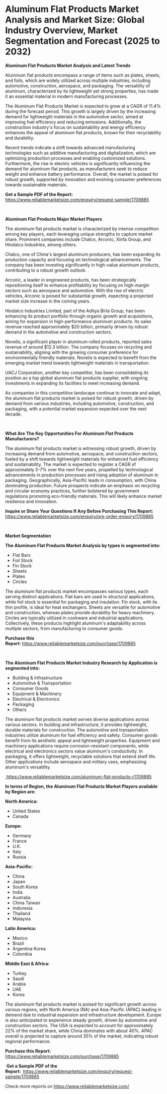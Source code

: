 <p><h1>Aluminum Flat Products Market Analysis and Market Size: Global Industry Overview, Market Segmentation and Forecast (2025 to 2032)</h1></p><p><strong>Aluminum Flat Products Market Analysis and Latest Trends</strong></p>
<p><p>Aluminum flat products encompass a range of items such as plates, sheets, and foils, which are widely utilized across multiple industries, including automotive, construction, aerospace, and packaging. The versatility of aluminum, characterized by its lightweight yet strong properties, has made it an essential material in modern manufacturing processes.</p><p>The Aluminum Flat Products Market is expected to grow at a CAGR of 11.4% during the forecast period. This growth is largely driven by the increasing demand for lightweight materials in the automotive sector, aimed at improving fuel efficiency and reducing emissions. Additionally, the construction industry's focus on sustainability and energy efficiency enhances the appeal of aluminum flat products, known for their recyclability and durability.</p><p>Recent trends indicate a shift towards advanced manufacturing technologies such as additive manufacturing and digitalization, which are optimizing production processes and enabling customized solutions. Furthermore, the rise in electric vehicles is significantly influencing the demand for aluminum flat products, as manufacturers seek to reduce weight and enhance battery performance. Overall, the market is poised for robust growth, supported by innovation and evolving consumer preferences towards sustainable materials.</p></p>
<p><strong>Get a Sample PDF of the Report:&nbsp;</strong> <a href="https://www.reliablemarketsize.com/enquiry/request-sample/1709885?utm_campaign=1872&utm_medium=2&utm_source=Github&utm_content=ia&utm_term=15022025&utm_id=aluminum-flat-products">https://www.reliablemarketsize.com/enquiry/request-sample/1709885</a></p>
<p>&nbsp;</p>
<p><strong>Aluminum Flat Products Major Market Players</strong></p>
<p><p>The aluminum flat products market is characterized by intense competition among key players, each leveraging unique strengths to capture market share. Prominent companies include Chalco, Arconic, Xinfa Group, and Hindalco Industries, among others.</p><p>Chalco, one of China's largest aluminum producers, has been expanding its production capacity and focusing on technological advancements. The company has been investing significantly in high-value aluminum products, contributing to a robust growth outlook.</p><p>Arconic, a leader in engineered products, has been strategically repositioning itself to enhance profitability by focusing on high-margin sectors such as aerospace and automotive. With the rise of electric vehicles, Arconic is poised for substantial growth, expecting a projected market size increase in the coming years.</p><p>Hindalco Industries Limited, part of the Aditya Birla Group, has been enhancing its product portfolio through organic growth and acquisitions, aiming for expansion in high-performance aluminum products. Its sales revenue reached approximately $20 billion, primarily driven by robust demand in the automotive and construction sectors.</p><p>Novelis, a significant player in aluminum rolled products, reported sales revenue of around $12.3 billion. The company focuses on recycling and sustainability, aligning with the growing consumer preference for environmentally friendly materials. Novelis is expected to benefit from the emerging market trend towards lightweight materials in transportation.</p><p>UACJ Corporation, another key competitor, has been consolidating its position as a top global aluminum flat products supplier, with ongoing investments in expanding its facilities to meet increasing demand. </p><p>As companies in this competitive landscape continue to innovate and adapt, the aluminum flat products market is poised for robust growth, driven by demand from various industries, including automotive, construction, and packaging, with a potential market expansion expected over the next decade.</p></p>
<p>&nbsp;</p>
<p><strong>What Are The Key Opportunities For Aluminum Flat Products Manufacturers?</strong></p>
<p><p>The aluminum flat products market is witnessing robust growth, driven by increasing demand from automotive, aerospace, and construction sectors, fueled by a shift towards lightweight materials for enhanced fuel efficiency and sustainability. The market is expected to register a CAGR of approximately 5-7% over the next five years, propelled by technological advancements in production processes and rising adoption of aluminum in packaging. Geographically, Asia-Pacific leads in consumption, with China dominating production. Future prospects indicate an emphasis on recycling and circular economy practices, further bolstered by government regulations promoting eco-friendly materials. This will likely enhance market resilience and innovation.</p></p>
<p><strong>Inquire or Share Your Questions If Any Before Purchasing This Report:</strong> <a href="https://www.reliablemarketsize.com/enquiry/pre-order-enquiry/1709885?utm_campaign=1872&utm_medium=2&utm_source=Github&utm_content=ia&utm_term=15022025&utm_id=aluminum-flat-products">https://www.reliablemarketsize.com/enquiry/pre-order-enquiry/1709885</a></p>
<p>&nbsp;</p>
<p><strong>Market Segmentation</strong></p>
<p><strong>The Aluminum Flat Products Market Analysis by types is segmented into:</strong></p>
<p><ul><li>Flat Bars</li><li>Foil Stock</li><li>Fin Stock</li><li>Sheets</li><li>Plates</li><li>Circles</li></ul></p>
<p><p>The aluminum flat products market encompasses various types, each serving distinct applications. Flat bars are used in structural applications, while foil stock is essential for packaging and insulation. Fin stock, with its thin profile, is ideal for heat exchangers. Sheets are versatile for automotive and construction, whereas plates provide durability for heavy machinery. Circles are typically utilized in cookware and industrial applications. Collectively, these products highlight aluminum's adaptability across multiple sectors, from manufacturing to consumer goods.</p></p>
<p><strong>Purchase this Report:&nbsp;</strong><a href="https://www.reliablemarketsize.com/purchase/1709885?utm_campaign=1872&utm_medium=2&utm_source=Github&utm_content=ia&utm_term=15022025&utm_id=aluminum-flat-products">https://www.reliablemarketsize.com/purchase/1709885</a></p>
<p>&nbsp;</p>
<p><strong>The Aluminum Flat Products Market Industry Research by Application is segmented into:</strong></p>
<p><ul><li>Building & Infrastructure</li><li>Automotive & Transportation</li><li>Consumer Goods</li><li>Equipment & Machinery</li><li>Electrical & Electronics</li><li>Packaging</li><li>Others</li></ul></p>
<p><p>The aluminum flat products market serves diverse applications across various sectors. In building and infrastructure, it provides lightweight, durable materials for construction. The automotive and transportation industries utilize aluminum for fuel efficiency and safety. Consumer goods benefit from its aesthetic appeal and lightweight properties. Equipment and machinery applications require corrosion-resistant components, while electrical and electronics sectors value aluminum's conductivity. In packaging, it offers lightweight, recyclable solutions that extend shelf life. Other applications include aerospace and military uses, emphasizing aluminum's versatility.</p></p>
<p><a href="https://www.reliablemarketsize.com/aluminum-flat-products-r1709885?utm_campaign=1872&utm_medium=2&utm_source=Github&utm_content=ia&utm_term=15022025&utm_id=aluminum-flat-products">&nbsp;https://www.reliablemarketsize.com/aluminum-flat-products-r1709885</a></p>
<p><strong>In terms of Region, the Aluminum Flat Products Market Players available by Region are:</strong></p>
<p>
    <p> <strong> North America: </strong>
        <ul>
            <li>United States</li>
            <li>Canada</li>
        </ul>
        </p> 
    <p> <strong> Europe: </strong>
        <ul>
            <li>Germany</li>
            <li>France</li>
            <li>U.K.</li>
            <li>Italy</li>
            <li>Russia</li>
        </ul>
        </p> 
    <p> <strong> Asia-Pacific: </strong>
        <ul>
            <li>China</li>
            <li>Japan</li>
            <li>South Korea</li>
            <li>India</li>
            <li>Australia</li>
            <li>China Taiwan</li>
            <li>Indonesia</li>
            <li>Thailand</li>
            <li>Malaysia</li>
        </ul>
        </p> 
    <p> <strong> Latin America: </strong>
        <ul>
            <li>Mexico</li>
            <li>Brazil</li>
            <li>Argentina Korea</li>
            <li>Colombia</li>
        </ul>
        </p> 
    <p> <strong> Middle East & Africa: </strong>
        <ul>
            <li>Turkey</li>
            <li>Saudi</li>
            <li>Arabia</li>
            <li>UAE</li>
            <li>Korea</li>
        </ul>
    </p>
    </p>
<p><p>The aluminum flat products market is poised for significant growth across various regions, with North America (NA) and Asia-Pacific (APAC) leading in demand due to industrial expansion and infrastructure development. Europe is also anticipated to experience steady growth, driven by automotive and construction sectors. The USA is expected to account for approximately 22% of the market share, while China dominates with about 40%. APAC overall is projected to capture around 35% of the market, indicating robust regional performance.</p></p>
<p><strong>Purchase this Report: </strong><a href="https://www.reliablemarketsize.com/purchase/1709885?utm_campaign=1872&utm_medium=2&utm_source=Github&utm_content=ia&utm_term=15022025&utm_id=aluminum-flat-products">https://www.reliablemarketsize.com/purchase/1709885</a></p>
<p>&nbsp;<strong>Get a Sample PDF of the Report:&nbsp;&nbsp;</strong><a href="https://www.reliablemarketsize.com/enquiry/request-sample/1709885?utm_campaign=1872&utm_medium=2&utm_source=Github&utm_content=ia&utm_term=15022025&utm_id=aluminum-flat-products">https://www.reliablemarketsize.com/enquiry/request-sample/1709885</a></p>
<p><strong></strong></p>
<p>Check more reports on <a href="https://www.reliablemarketsize.com/?utm_campaign=1872&utm_medium=2&utm_source=Github&utm_content=ia&utm_term=15022025&utm_id=aluminum-flat-products">https://www.reliablemarketsize.com/</a></p>